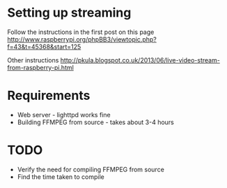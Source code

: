 Setting up streaming
===================

Follow the instructions in the first post on this page
http://www.raspberrypi.org/phpBB3/viewtopic.php?f=43&t=45368&start=125

Other instructions
http://pkula.blogspot.co.uk/2013/06/live-video-stream-from-raspberry-pi.html

# Requirements

* Web server - lighttpd works fine
* Building FFMPEG from source - takes about 3-4 hours

# TODO

* Verify the need for compiling FFMPEG from source 
* Find the time taken to compile